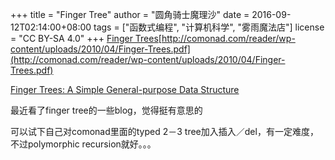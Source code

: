 +++
title = "Finger Tree"
author = "圆角骑士魔理沙"
date = 2016-09-12T02:14:00+08:00
tags = ["函数式编程", "计算机科学", "雾雨魔法店"]
license = "CC BY-SA 4.0"
+++
[Finger Trees](http://andrew.gibiansky.com/blog/haskell/finger-trees/)[http://comonad.com/reader/wp-content/uploads/2010/04/Finger-Trees.pdf](http://comonad.com/reader/wp-content/uploads/2010/04/Finger-Trees.pdf)  


[Finger Trees: A Simple General-purpose Data Structure](http://www.staff.city.ac.uk/%7Eross/papers/FingerTree.html)  


最近看了finger tree的一些blog，觉得挺有意思的

可以试下自己对comonad里面的typed 2－3 tree加入插入／del，有一定难度，不过polymorphic recursion就好。。。
